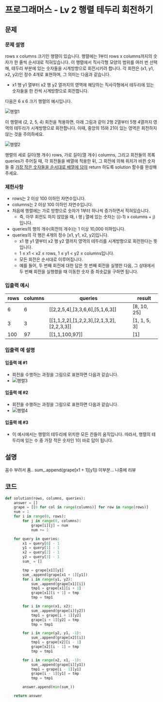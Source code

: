 # 프로그래머스 - Lv 2 행렬 테두리 회전하기

문제
-----

### 문제 설명

rows x columns 크기인 행렬이 있습니다. 행렬에는 1부터 rows x columns까지의 숫자가 한 줄씩 순서대로 적혀있습니다. 이 행렬에서 직사각형 모양의 범위를 여러 번 선택해, 테두리 부분에 있는 숫자들을 시계방향으로 회전시키려 합니다. 각 회전은 (x1, y1, x2, y2)인 정수 4개로 표현하며, 그 의미는 다음과 같습니다.

- x1 행 y1 열부터 x2 행 y2 열까지의 영역에 해당하는 직사각형에서 테두리에 있는 숫자들을 한 칸씩 시계방향으로 회전합니다.

다음은 6 x 6 크기 행렬의 예시입니다.

![행렬1](/image/rowand1.png)

이 행렬에 (2, 2, 5, 4) 회전을 적용하면, 아래 그림과 같이 2행 2열부터 5행 4열까지 영역의 테두리가 시계방향으로 회전합니다. 이때, 중앙의 15와 21이 있는 영역은 회전하지 않는 것을 주의하세요.

![행렬2](/image/rowand2.png)

행렬의 세로 길이(행 개수) rows, 가로 길이(열 개수) columns, 그리고 회전들의 목록 queries가 주어질 때, 각 회전들을 배열에 적용한 뒤, 그 회전에 의해 위치가 바뀐 숫자들 중 <u>가장 작은 숫자들을 순서대로 배열에 담아</u> return 하도록 solution 함수를 완성해주세요.

### 제한사항

- rows는 2 이상 100 이하인 자연수입니다.
- columns는 2 이상 100 이하인 자연수입니다.
- 처음에 행렬에는 가로 방향으로 숫자가 1부터 하나씩 증가하면서 적혀있습니다.
    - 즉, 아무 회전도 하지 않았을 때, i 행 j 열에 있는 숫자는 ((i-1) x columns + j)입니다.
- queries의 행의 개수(회전의 개수)는 1 이상 10,000 이하입니다.
- queries의 각 행은 4개의 정수 [x1, y1, x2, y2]입니다.
    - x1 행 y1 열부터 x2 행 y2 열까지 영역의 테두리를 시계방향으로 회전한다는 뜻입니다.
    - 1 ≤ x1 < x2 ≤ rows, 1 ≤ y1 < y2 ≤ columns입니다.
    - 모든 회전은 순서대로 이루어집니다.
    - 예를 들어, 두 번째 회전에 대한 답은 첫 번째 회전을 실행한 다음, 그 상태에서 두 번째 회전을 실행했을 때 이동한 숫자 중 최솟값을 구하면 됩니다.

### 입출력 예시

|rows|columns|queries|result|
|---|---|---|---|
|6|6|[[2,2,5,4],[3,3,6,6],[5,1,6,3]]|[8, 10, 25]|
|3|3|[[1,1,2,2],[1,2,2,3],[2,1,3,2],[2,2,3,3]]|[1, 1, 5, 3]|
|100|97|[[1,1,100,97]]|[1]|

### 입출력 예 설명

#### 입출력 예 #1

- 회전을 수행하는 과정을 그림으로 표현하면 다음과 같습니다.
- ![행렬3](/image/rowand3.png)

#### 입출력 예 #2

- 회전을 수행하는 과정을 그림으로 표현하면 다음과 같습니다.
- ![행렬4](/image/rowand4.png)

#### 입출력 예 #3

- 이 예시에서는 행렬의 테두리에 위치한 모든 칸들이 움직입니다. 따라서, 행렬의 테두리에 있는 수 중 가장 작은 숫자인 1이 바로 답이 됩니다.

설명
------
꼼수 부려서 품.. sum_.append(grape[x1 + 1][y1]) 이부분... 나중에 리뷰

코드
------

``` python
def solution(rows, columns, queries):
    answer = []
    grape = [[0 for col in range(columns)] for row in range(rows)]
    num = 1
    for i in range(0, rows):
        for j in range(0, columns):
            grape[i][j] = num
            num += 1

    for query in queries:
        x1 = query[0] - 1
        y1 = query[1] - 1
        x2 = query[2] - 1
        y2 = query[3] - 1
        sum_ = []

        tmp = grape[x1][y1]
        sum_.append(grape[x1 + 1][y1])
        for i in range(y1, y2):
            sum_.append(grape[x1][i])
            tmp1 = grape[x1][i + 1]
            grape[x1][i + 1] = tmp
            tmp = tmp1

        for i in range(x1, x2):
            sum_.append(grape[i][y2])
            tmp1 = grape[i + 1][y2]
            grape[i + 1][y2] = tmp
            tmp = tmp1

        for i in range(y2, y1, -1):
            sum_.append(grape[x2][i])
            tmp1 = grape[x2][i - 1]
            grape[x2][i - 1] = tmp
            tmp = tmp1

        for i in range(x2, x1, -1):
            sum_.append(grape[i][y1])
            tmp1 = grape[i - 1][y1]
            grape[i - 1][y1] = tmp
            tmp = tmp1

        answer.append(min(sum_))

    return answer
```